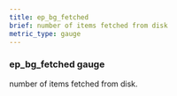 ```yaml
---
title: ep_bg_fetched
brief: number of items fetched from disk
metric_type: gauge
---
```

### ep_bg_fetched gauge

number of items fetched from disk.